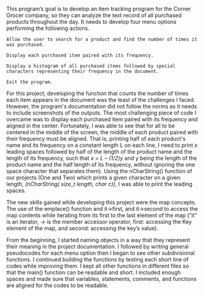 This program’s goal is to develop an item tracking program for the Corner Grocer company, so they can analyze the text record of all purchased products throughout the day. It needs to develop four menu options performing the following actions.


    Allow the user to search for a product and find the number of times it was purchased.

    Display each purchased item paired with its frequency.

    Display a histogram of all purchased items followed by special characters representing their frequency in the document.

    Exit the program.


For this project, developing the function that counts the number of times each item appears in the document was the least of the challenges I faced.
However, the program's documentation did not follow the norms as it needs to include screenshots of the outputs.
The most challenging piece of code I overcame was to display each purchased item paired with its frequency and aligned in the center. Fortunately, I was able to see that for all to be centered in the middle of the screen, the middle of each product paired with their frequency must be aligned. That is, printing half of each product's name and its frequency on a constant length L on each line, I need to print _x_ leading spaces followed by half of the length of the product name and the length of its frequency, such that _x = L – (1/2)y_ and y being the length of the product name and the half length of its frequency, without ignoring the one space character that separates them). Using the nCharString() function of our projects (One and Two) which prints a given character on a given length, _(nCharString( size_t length, char c))_, I was able to print the leading spaces.


The new skills gained while developing this project were the map concepts. The use of the emplace() function and it->first, and it->second to access the map contents while iterating from its first to the last element of the map (“it” is an iterator, -> is the member accessor operator, first: accessing the Key element of the map, and second: accessing the key’s value).


From the beginning,  I started naming objects in a way that they represent their meaning in the project documentation. I followed by writing general pseudocodes for each menu option then I began to see other subdivisional functions. I continued building the functions by testing each short line of codes while improving them. I kept all other functions in different files so that the main() function can be readable and short. I included enough spaces and made sure that variables, statements, comments, and functions are aligned for the codes to be readable.
